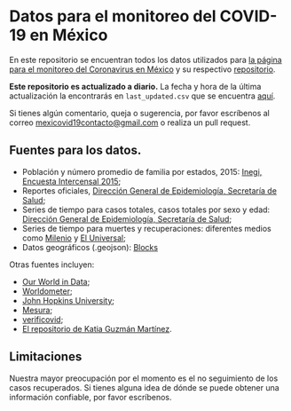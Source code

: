 # Datos para el monitoreo del COVID-19 en México

En este repositorio se encuentran todos los datos utilizados para [la página para el monitoreo del Coronavirus en México](https://mexicovid19.github.io/Mexico/) y su respectivo [repositorio](https://github.com/mexicovid19/Mexico). 

**Este repositorio es actualizado a diario.** La fecha y hora de la última actualización la encontrarás en `last_updated.csv` que se encuentra [aquí](https://github.com/mexicovid19/Mexico-datos/blob/master/datos/last_updated.csv).

Si tienes algún comentario, queja o sugerencia, por favor escríbenos al correo mexicovid19contacto@gmail.com o realiza un pull request. 

## Fuentes para los datos. 

- Población y número promedio de familia por estados, 2015: [Inegi, Encuesta Intercensal 2015](https://www.inegi.org.mx/programas/intercensal/2015/default.html#Tabulados);
- Reportes oficiales, [Dirección General de Epidemiología, Secretaría de Salud](https://www.gob.mx/salud/documentos/coronavirus-covid-19-comunicado-tecnico-diario-238449);
- Series de tiempo para casos totales, casos totales por sexo y edad: [Dirección General de Epidemiología, Secretaría de Salud](https://www.gob.mx/salud/documentos/coronavirus-covid-19-comunicado-tecnico-diario-238449);
- Series de tiempo para muertes y recuperaciones: diferentes medios como [Milenio]() y [El Universal]();
- Datos geográficos (.geojson): [Blocks](http://bl.ocks.org/ponentesincausa/46d1d9a94ca04a56f93d)

Otras fuentes incluyen:
- [Our World in Data](https://www.worldometers.info/coronavirus/#countries);
- [Worldometer](https://www.worldometers.info/coronavirus/#countries);
- [John Hopkins University](https://github.com/CSSEGISandData/COVID-19);
- [Mesura](http://mesura.org/coronavirusmx);
- [verificovid](https://verificovid.mx/);
- [El repositorio de Katia Guzmán Martínez](https://github.com/guzmart/covid19_mex).

## Limitaciones

Nuestra mayor preocupación por el momento es el no seguimiento de los casos recuperados. Si tienes alguna idea de dónde se puede obtener una información confiable, por favor escríbenos. 